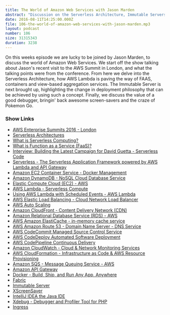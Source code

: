 ```yaml
---
title: The World of Amazon Web Services with Jason Marden
abstract: "Discussion on the Serverless Architecture, Immutable Servers, Lambda and much more..."
date: 2016-08-11T14:25:00.000Z
file: 106-the-world-of-amazon-web-services-with-jason-marden.mp3
layout: podcast
number: 106
size: 31315343
duration: 3238
---
```


On this weeks episode we are lucky to be joined by Jason Marden, to discuss the world of Amazon Web Services.
We start off the show talking about Jason's recent visit to the AWS Summit in London, and what the talking points were from the conference.
From here we delve into the Serverless Architecture, how AWS Lambda is paving the way of FAAS, containers and view-based aggregation services.
The Immutable Server is next brought up, highlighting the change in deployment philosophy that can be achieved by using such a concept.
Finally, we discuss the value of a good debugger, bringin' back awesome screen-savers and the craze of Pokemon Go.

### Show Links

- [AWS Enterprise Summits 2016 - London](https://aws.amazon.com/summits/london/enterprise/)
- [Serverless Architectures](http://martinfowler.com/articles/serverless.html)
- [What is Serverless Computing?](https://www.quora.com/What-is-Serverless-Computing)
- [What is Function as a Service (FaaS)?](https://tomasz.janczuk.org/2016/06/what-is-function-as-a-service.html)
- [Interview: Building the Latest Campaign for David Guetta - Serverless Code](https://serverlesscode.com/post/david-guetta-online-recording-with-lambda/)
- [Serverless - The Serverless Application Framework powered by AWS Lambda and API Gateway](http://serverless.com/)
- [Amazon EC2 Container Service - Docker Management](https://aws.amazon.com/ecs/)
- [Amazon DynamoDB - NoSQL Cloud Database Service](https://aws.amazon.com/dynamodb/)
- [Elastic Compute Cloud (EC2) - AWS](https://aws.amazon.com/ec2/)
- [AWS Lambda - Serverless Compute](https://aws.amazon.com/lambda/)
- [Using AWS Lambda with Scheduled Events - AWS Lambda](http://docs.aws.amazon.com/lambda/latest/dg/with-scheduled-events.html)
- [AWS Elastic Load Balancing - Cloud Network Load Balancer](https://aws.amazon.com/elasticloadbalancing/)
- [AWS Auto Scaling](https://aws.amazon.com/autoscaling/)
- [Amazon CloudFront - Content Delivery Network (CDN)](https://aws.amazon.com/cloudfront/)
- [Amazon Relational Database Service (RDS) - AWS](https://aws.amazon.com/rds/)
- [AWS Amazon ElastiCache - in-memory cache service](https://aws.amazon.com/elasticache/)
- [AWS Amazon Route 53 - Domain Name Server - DNS Service](https://aws.amazon.com/route53/)
- [AWS CodeCommit Managed Source Control Service](https://aws.amazon.com/codecommit/)
- [AWS CodeDeploy Automated Software Deployment](https://aws.amazon.com/codedeploy/)
- [AWS CodePipeline Continuous Delivery](https://aws.amazon.com/codepipeline/)
- [Amazon CloudWatch - Cloud & Network Monitoring Services](https://aws.amazon.com/cloudwatch/)
- [AWS CloudFormation - Infrastructure as Code & AWS Resource Provisioning](https://aws.amazon.com/cloudformation/)
- [Amazon SQS - Message Queuing Service - AWS](https://aws.amazon.com/sqs/)
- [Amazon API Gateway](https://aws.amazon.com/api-gateway/)
- [Docker - Build, Ship, and Run Any App, Anywhere](https://www.docker.com/)
- [Fabric](http://www.fabfile.org/)
- [Immutable Server](http://martinfowler.com/bliki/ImmutableServer.html)
- [XScreenSaver](https://www.jwz.org/xscreensaver/)
- [IntelliJ IDEA the Java IDE](https://www.jetbrains.com/idea/)
- [Xdebug - Debugger and Profiler Tool for PHP](https://xdebug.org/)
- [Ingress](https://www.ingress.com/)
